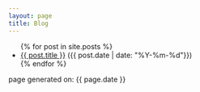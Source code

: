 ```yaml
---
layout: page
title: Blog
---
```

<ul>
  {% for post in site.posts %}
    <li>
      <a href="{{ post.url }}">{{ post.title }}</a> ({{ post.date | date: "%Y-%m-%d"}})
    </li>
  {% endfor %}
</ul>

<p>page generated on: {{ page.date }}
